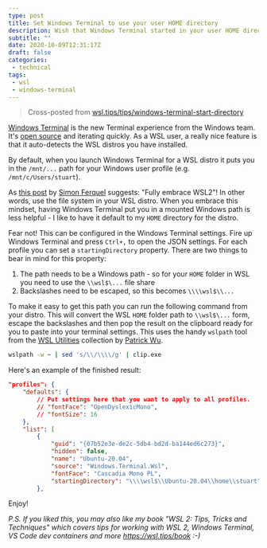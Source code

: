 ```yaml
---
type: post
title: Set Windows Terminal to use your user HOME directory
description: Wish that Windows Terminal started in your user HOME directory for WSL profiles?
subtitle: ""
date: 2020-10-09T12:31:17Z
draft: false
categories:
 - technical
tags:
 - wsl
 - windows-terminal
---
```


> Cross-posted from [wsl.tips/tips/windows-terminal-start-directory](https://wsl.tips/tips/windows-terminal-start-directory)

[Windows Terminal](https://aka.ms/terminal) is the new Terminal experience from the Windows team. It's [open source](https://github.com/microsoft/terminal) and iterating quickly. As a WSL user, a really nice feature is that it auto-detects the WSL distros you have installed.

By default, when you launch Windows Terminal for a WSL distro it puts you in the `/mnt/...` path for your Windows user profile (e.g. `/mnt/c/Users/stuart`). 

As [this post](https://www.docker.com/blog/docker-desktop-wsl-2-best-practices/) by [Simon Ferquel](https://twitter.com/sferquel) suggests: "Fully embrace WSL2"! In other words, use the file system in your WSL distro. When you embrace this mindset, having Windows Terminal put you in a mounted Windows path is less helpful - I like to have it default to my `HOME` directory for the distro.

Fear not! This can be configured in the Windows Terminal settings. Fire up Windows Terminal and press `Ctrl+,` to open the JSON settings. For each profile you can set a `startingDirectory` property. There are two things to bear in mind for this property:

1. The path needs to be a Windows path - so for your `HOME` folder in WSL you need to use the `\\wsl$\...` file share
1. Backslashes need to be escaped, so this becomes `\\\\wsl$\\...`

To make it easy to get this path you can run the following command from your distro. This will convert the WSL `HOME` folder path to `\\wsl$\...` form, escape the backslashes and then pop the result on the clipboard ready for you to paste into your terminal settings. This uses the handy `wslpath` tool from the [WSL Utilities](https://wslutiliti.es/) collection by [Patrick Wu](https://twitter.com/callmepkwu).


```bash
wslpath -w ~ | sed 's/\\/\\\\/g' | clip.exe
```


Here's an example of the finished result:

```json
"profiles": {
    "defaults": {
        // Put settings here that you want to apply to all profiles.
        // "fontFace": "OpenDyslexicMono",
        // "fontSize": 16
    },
    "list": [
        {
            "guid": "{07b52e3e-de2c-5db4-bd2d-ba144ed6c273}",
            "hidden": false,
            "name": "Ubuntu-20.04",
            "source": "Windows.Terminal.Wsl",
            "fontFace": "Cascadia Mono PL",
            "startingDirectory": "\\\\wsl$\\Ubuntu-20.04\\home\\stuart"
        },

```


Enjoy!

*P.S. If you liked this, you may also like my book "WSL 2: Tips, Tricks and Techniques" which covers tips for working with WSL 2, Windows Terminal, VS Code dev containers and more <https://wsl.tips/book> :-)*
